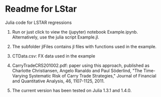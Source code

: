 Readme for LStar		
================

Julia code for LSTAR regressions


1. Run or just click to view the (jupyter) notebook Example.ipynb. Alternatively, use the julia script Example.jl. 

2. The subfolder jlFiles contains jl files with functions used in the example.

3. CTData.csv: FX data used in the example

4. CarryTradeCRS201002.pdf: paper using this approach, published as 
Charlotte Christiansen, Angelo Ranaldo and Paul Söderlind, "The Time-Varying Systematic Risk of Carry Trade Strategies," Journal of Financial and Quantitative Analysis, 46, 1107-1125, 2011. 

5. The current version has been tested on Julia 1.3.1 and 1.4.0.
